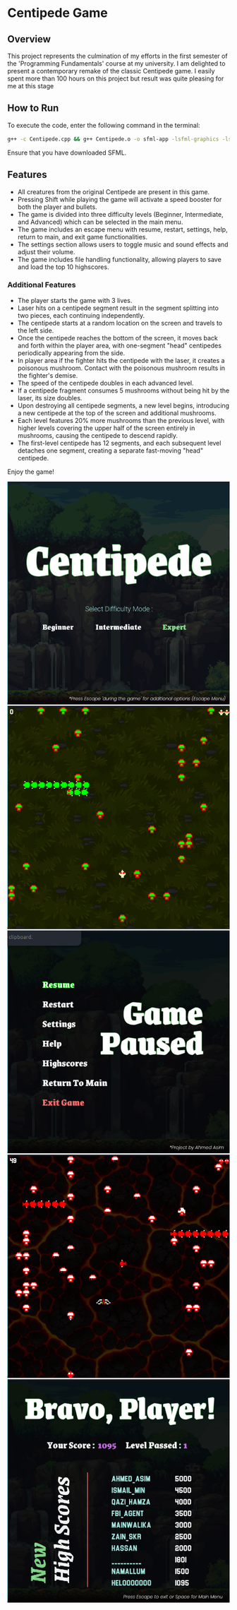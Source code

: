 # Centipede Game

## Overview

This project represents the culmination of my efforts in the first semester of the 'Programming Fundamentals' course at my university. I am delighted to present a contemporary remake of the classic Centipede game. I easily spent more than 100 hours on this project but result was quite pleasing for me at this stage

## How to Run

To execute the code, enter the following command in the terminal:

```bash
g++ -c Centipede.cpp && g++ Centipede.o -o sfml-app -lsfml-graphics -lsfml-audio -lsfml-window -lsfml-system && ./sfml-app
```

Ensure that you have downloaded SFML.

## Features

- All creatures from the original Centipede are present in this game.
- Pressing Shift while playing the game will activate a speed booster for both the player and bullets.
- The game is divided into three difficulty levels (Beginner, Intermediate, and Advanced) which can be selected in the main menu.
- The game includes an escape menu with resume, restart, settings, help, return to main, and exit game functionalities.
- The settings section allows users to toggle music and sound effects and adjust their volume.
- The game includes file handling functionality, allowing players to save and load the top 10 highscores.

### Additional Features

- The player starts the game with 3 lives.
- Laser hits on a centipede segment result in the segment splitting into two pieces, each continuing independently.
- The centipede starts at a random location on the screen and travels to the left side.
- Once the centipede reaches the bottom of the screen, it moves back and forth within the player area, with one-segment "head" centipedes periodically appearing from the side.
- In player area if the fighter hits the centipede with the laser, it creates a poisonous mushroom. Contact with the poisonous mushroom results in the fighter's demise.
- The speed of the centipede doubles in each advanced level.
- If a centipede fragment consumes 5 mushrooms without being hit by the laser, its size doubles.
- Upon destroying all centipede segments, a new level begins, introducing a new centipede at the top of the screen and additional mushrooms.
- Each level features 20% more mushrooms than the previous level, with higher levels covering the upper half of the screen entirely in mushrooms, causing the centipede to descend rapidly.
- The first-level centipede has 12 segments, and each subsequent level detaches one segment, creating a separate fast-moving "head" centipede.

Enjoy the game!

![MainMenu](ImagesGitHub/1.png)
![BeginnerGameplay](ImagesGitHub/2.png)
![EscapeMenu](ImagesGitHub/3.png)
![AdvanceGameplay](ImagesGitHub/4.png)
![Deathscreen](ImagesGitHub/5.png)
